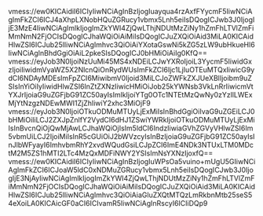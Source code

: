 vmess://ew0KICAidiI6ICIyIiwNCiAgInBzIjogIuayqua4rzAxfFYycmF5IiwNCiAgImFkZCI6ICJ4aXhpLXNobHQuZGRucy1vbmx5Lnh5eiIsDQogICJwb3J0IjogIjE3MzE4IiwNCiAgImlkIjogImZkYWI4ZjQwLThjNDUtMzZiNy1hZmFhLTVlZmFiMmNmN2FjOCIsDQogICJhaWQiOiAiMiIsDQogICJuZXQiOiAid3MiLA0KICAidHlwZSI6ICJub25lIiwNCiAgImhvc3QiOiAiYXotaGswNi5kZG5zLW9ubHkueHl6IiwNCiAgInBhdGgiOiAiL2pkeSIsDQogICJ0bHMiOiAiIg0KfQ==
vmess://eyJob3N0IjoiNzUuMi45MS4xNDEiLCJwYXRoIjoiL3YycmF5IiwidGxzIjoiIiwidmVyaWZ5X2NlcnQiOnRydWUsImFkZCI6Ijc1LjIuOTEuMTQxIiwicG9ydCI6NDAyMDEsImFpZCI6MiwibmV0Ijoid3MiLCJoZWFkZXJUeXBlIjoibm9uZSIsInYiOiIyIiwidHlwZSI6InZtZXNzIiwicHMiOiJob25kYWNsb3VkLnRrIiwicmVtYXJrIjoiaG9uZGFjbG91ZC50ayIsImlkIjoiYTg0OTc1NTEtMzQwNy0zYzllLWExMjYtNzgzNDEwMWI1ZjZhIiwiY2xhc3MiOjF9
vmess://eyJob3N0IjoiOTkuODMuMTUyLjExMiIsInBhdGgiOiIvaG9uZGEiLCJ0bHMiOiIiLCJ2ZXJpZnlfY2VydCI6dHJ1ZSwiYWRkIjoiOTkuODMuMTUyLjExMiIsInBvcnQiOjQwMjAwLCJhaWQiOjIsIm5ldCI6IndzIiwiaGVhZGVyVHlwZSI6Im5vbmUiLCJ2IjoiMiIsInR5cGUiOiJ2bWVzcyIsInBzIjoiaG9uZGFjbG91ZC50ayIsInJlbWFyayI6ImhvbmRhY2xvdWQudGsiLCJpZCI6ImE4NDk3NTUxLTM0MDctM2M5ZS1hMTI2LTc4MzQxMDFiNWY2YSIsImNsYXNzIjoxfQ==
vmess://ew0KICAidiI6ICIyIiwNCiAgInBzIjogIuWPsOa5vuino+mUgU5GIiwNCiAgImFkZCI6ICJoaW5ldC0xNDMuZGRucy1vbmx5Lnh5eiIsDQogICJwb3J0IjogIjE3NjAyIiwNCiAgImlkIjogImZkYWI4ZjQwLThjNDUtMzZiNy1hZmFhLTVlZmFiMmNmN2FjOCIsDQogICJhaWQiOiAiMiIsDQogICJuZXQiOiAid3MiLA0KICAidHlwZSI6ICJub25lIiwNCiAgImhvc3QiOiAiaGluZXQtMTQzLmRkbnMtb25seS54eXoiLA0KICAicGF0aCI6ICIvamR5IiwNCiAgInRscyI6ICIiDQp9
